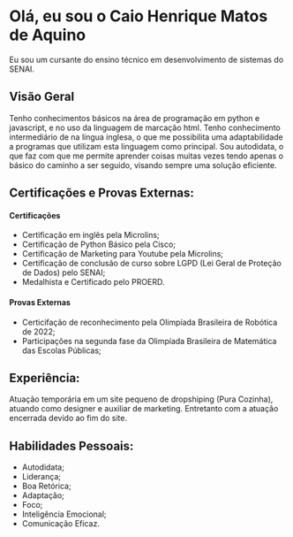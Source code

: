 # Olá, eu sou o Caio Henrique Matos de Aquino
Eu sou um cursante do ensino técnico em desenvolvimento de sistemas do SENAI.

## Visão Geral
Tenho conhecimentos básicos na área de programação em python e javascript, e no uso da linguagem de marcação html. Tenho conhecimento intermediário de na língua inglesa, o que me possibilita uma adaptabilidade a programas que utilizam esta linguagem como principal. Sou autodidata, o que faz com que me permite aprender coisas muitas vezes tendo apenas o básico do caminho a ser seguido, visando sempre uma solução eficiente.

## Certificações e Provas Externas:
#### Certificações
* Certificação em inglês pela Microlins;
* Certificação de Python Básico pela Cisco;
* Certificação de Marketing para Youtube pela Microlins;
* Certificação de conclusão de curso sobre LGPD (Lei Geral de Proteção de Dados) pelo SENAI;
* Medalhista e Certificado pelo PROERD.
#### Provas Externas
* Certicifação de reconhecimento pela Olimpíada Brasileira de Robótica de 2022;
* Participações na segunda fase da Olimpíada Brasileira de Matemática das Escolas Públicas;

## Experiência:
Atuação temporária em um site pequeno de dropshiping (Pura Cozinha), atuando como designer e auxiliar de marketing. Entretanto com a atuação encerrada devido ao fim do site.

## Habilidades Pessoais:
* Autodidata;
* Liderança;
* Boa Retórica;
* Adaptação;
* Foco;
* Inteligência Emocional;
* Comunicação Eficaz.

